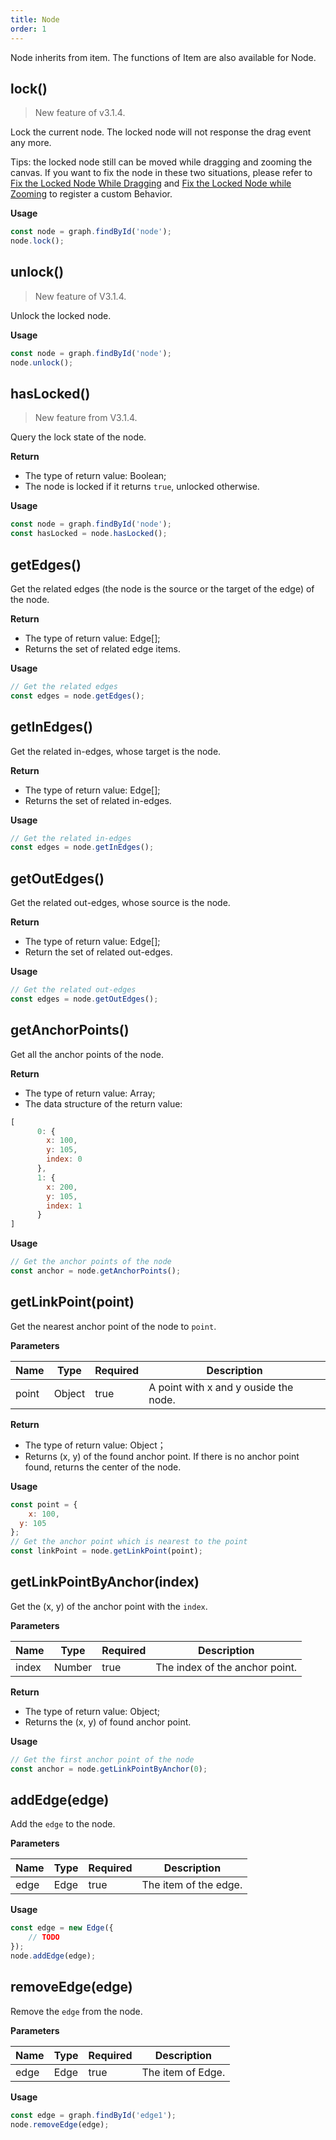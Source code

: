 ```yaml
---
title: Node
order: 1
---
```


Node inherits from item. The functions of Item are also available for Node.


## lock()
> New feature of v3.1.4.

Lock the current node. The locked node will not response the drag event any more.

Tips: the locked node still can be moved while dragging and zooming the canvas. If you want to fix the node in these two situations, please refer to [Fix the Locked Node While Dragging](/en/docs/manual/advanced/lock-node#fix-the-locked-node-while-dragging) and [Fix the Locked Node while Zooming](/en/docs/manual/advanced/lock-node#fix-the-locked-node-while-zooming) to register a custom Behavior.


**Usage**

```javascript
const node = graph.findById('node');
node.lock();
```


## unlock()
> New feature of V3.1.4.

Unlock the locked node.


**Usage**

```javascript
const node = graph.findById('node');
node.unlock();
```


## hasLocked()
> New feature from V3.1.4.

Query the lock state of the node.


**Return**

- The type of return value: Boolean;
- The node is locked if it returns `true`, unlocked otherwise.


**Usage**

```javascript
const node = graph.findById('node');
const hasLocked = node.hasLocked();
```


## getEdges()
Get the related edges (the node is the source or the target of the edge) of the node.


**Return**

- The type of return value: Edge[];
- Returns the set of related edge items.


**Usage**
```javascript
// Get the related edges
const edges = node.getEdges();
```


## getInEdges()
Get the related in-edges, whose target is the node.


**Return**

- The type of return value: Edge[];
- Returns the set of related in-edges.


**Usage**
```javascript
// Get the related in-edges
const edges = node.getInEdges();
```


## getOutEdges()
Get the related out-edges, whose source is the node.


**Return**

- The type of return value: Edge[];
- Return the set of related out-edges.


**Usage**
```javascript
// Get the related out-edges
const edges = node.getOutEdges();
```


## getAnchorPoints()
Get all the anchor points of the node.


**Return**

- The type of return value: Array;
- The data structure of the return value:
```javascript
[
      0: {
        x: 100, 
        y: 105,
        index: 0
      },
      1: {
        x: 200, 
        y: 105,
        index: 1
      }
]
```


**Usage**
```javascript
// Get the anchor points of the node
const anchor = node.getAnchorPoints();
```


## getLinkPoint(point)
Get the nearest anchor point of the node to `point`.


**Parameters**

| Name | Type | Required | Description |
| --- | --- | --- | --- |
| point | Object | true | A point with x and y ouside the node.  |



**Return**

- The type of return value: Object；
- Returns (x, y) of the found anchor point. If there is no anchor point found, returns the center of the node.


**Usage**
```javascript
const point = {
	x: 100,
  y: 105
};
// Get the anchor point which is nearest to the point
const linkPoint = node.getLinkPoint(point);
```



## getLinkPointByAnchor(index)
Get the (x, y) of the anchor point with the `index`.


**Parameters**

| Name | Type | Required | Description |
| --- | --- | --- | --- |
| index | Number | true | The index of the anchor point. |



**Return**

- The type of return value: Object;
- Returns the (x, y) of found anchor point.


**Usage**
```javascript
// Get the first anchor point of the node
const anchor = node.getLinkPointByAnchor(0);
```

## addEdge(edge)
Add the `edge` to the node.


**Parameters**

| Name | Type | Required | Description |
| --- | --- | --- | --- |
| edge | Edge | true | The item of the edge. |



**Usage**
```javascript
const edge = new Edge({
	// TODO
});
node.addEdge(edge);
```


## removeEdge(edge)
Remove the `edge` from the node.


**Parameters**

| Name | Type | Required | Description |
| --- | --- | --- | --- |
| edge | Edge | true | The item of Edge. |



**Usage**
```javascript
const edge = graph.findById('edge1'); 
node.removeEdge(edge);
```
